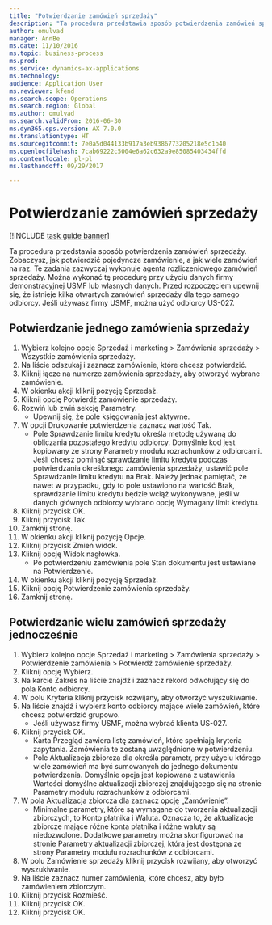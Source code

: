 ```yaml
--- 
title: "Potwierdzanie zamówień sprzedaży"
description: "Ta procedura przedstawia sposób potwierdzenia zamówień sprzedaży."
author: omulvad
manager: AnnBe
ms.date: 11/10/2016
ms.topic: business-process
ms.prod: 
ms.service: dynamics-ax-applications
ms.technology: 
audience: Application User
ms.reviewer: kfend
ms.search.scope: Operations
ms.search.region: Global
ms.author: omulvad
ms.search.validFrom: 2016-06-30
ms.dyn365.ops.version: AX 7.0.0
ms.translationtype: HT
ms.sourcegitcommit: 7e0a5d044133b917a3eb9386773205218e5c1b40
ms.openlocfilehash: 7cab69222c5004e6a62c632a9e85085403434ffd
ms.contentlocale: pl-pl
ms.lasthandoff: 09/29/2017

---
```

# <a name="confirm-sales-orders"></a>Potwierdzanie zamówień sprzedaży

[!INCLUDE [task guide banner](../../includes/task-guide-banner.md)]

Ta procedura przedstawia sposób potwierdzenia zamówień sprzedaży. Zobaczysz, jak potwierdzić pojedyncze zamówienie, a jak wiele zamówień na raz. Te zadania zazwyczaj wykonuje agenta rozliczeniowego zamówień sprzedaży. Można wykonać tę procedurę przy użyciu danych firmy demonstracyjnej USMF lub własnych danych. Przed rozpoczęciem upewnij się, że istnieje kilka otwartych zamówień sprzedaży dla tego samego odbiorcy. Jeśli używasz firmy USMF, można użyć odbiorcy US-027.


## <a name="confirm-a-single-sales-order"></a>Potwierdzanie jednego zamówienia sprzedaży
1. Wybierz kolejno opcje Sprzedaż i marketing > Zamówienia sprzedaży > Wszystkie zamówienia sprzedaży.
2. Na liście odszukaj i zaznacz zamówienie, które chcesz potwierdzić.
3. Kliknij łącze na numerze zamówienia sprzedaży, aby otworzyć wybrane zamówienie.
4. W okienku akcji kliknij pozycję Sprzedaż.
5. Kliknij opcję Potwierdź zamówienie sprzedaży.
6. Rozwiń lub zwiń sekcję Parametry.
    * Upewnij się, że pole księgowania jest aktywne.  
7. W opcji Drukowanie potwierdzenia zaznacz wartość Tak.
    * Pole Sprawdzanie limitu kredytu określa metodę używaną do obliczania pozostałego kredytu odbiorcy. Domyślnie kod jest kopiowany ze strony Parametry modułu rozrachunków z odbiorcami. Jeśli chcesz pominąć sprawdzanie limitu kredytu podczas potwierdzania określonego zamówienia sprzedaży, ustawić pole Sprawdzanie limitu kredytu na Brak. Należy jednak pamiętać, że nawet w przypadku, gdy to pole ustawiono na wartość Brak, sprawdzanie limitu kredytu będzie wciąż wykonywane, jeśli w danych głównych odbiorcy wybrano opcję Wymagany limit kredytu.  
8. Kliknij przycisk OK.
9. Kliknij przycisk Tak.
10. Zamknij stronę.
11. W okienku akcji kliknij pozycję Opcje.
12. Kliknij przycisk Zmień widok.
13. Kliknij opcję Widok nagłówka.
    * Po potwierdzeniu zamówienia pole Stan dokumentu jest ustawiane na Potwierdzenie.  
14. W okienku akcji kliknij pozycję Sprzedaż.
15. Kliknij opcję Potwierdzenie zamówienia sprzedaży.
16. Zamknij stronę.

## <a name="confirm-multiple-sales-orders-at-once"></a>Potwierdzanie wielu zamówień sprzedaży jednocześnie
1. Wybierz kolejno opcje Sprzedaż i marketing > Zamówienia sprzedaży > Potwierdzenie zamówienia > Potwierdź zamówienie sprzedaży.
2. Kliknij opcję Wybierz.
3. Na karcie Zakres na liście znajdź i zaznacz rekord odwołujący się do pola Konto odbiorcy.
4. W polu Kryteria kliknij przycisk rozwijany, aby otworzyć wyszukiwanie.
5. Na liście znajdź i wybierz konto odbiorcy mające wiele zamówień, które chcesz potwierdzić grupowo.
    * Jeśli używasz firmy USMF, można wybrać klienta US-027.  
6. Kliknij przycisk OK.
    * Karta Przegląd zawiera listę zamówień, które spełniają kryteria zapytania. Zamówienia te zostaną uwzględnione w potwierdzeniu.  
    * Pole Aktualizacja zbiorcza dla określa parametr, przy użyciu którego wiele zamówień ma być sumowanych do jednego dokumentu potwierdzenia. Domyślnie opcja jest kopiowana z ustawienia Wartości domyślne aktualizacji zbiorczej znajdującego się na stronie Parametry modułu rozrachunków z odbiorcami.  
7. W pola Aktualizacja zbiorcza dla zaznacz opcję „Zamówienie”.
    * Minimalne parametry, które są wymagane do tworzenia aktualizacji zbiorczych, to Konto płatnika i Waluta. Oznacza to, że aktualizacje zbiorcze mające różne konta płatnika i różne waluty są niedozwolone. Dodatkowe parametry można skonfigurować na stronie Parametry aktualizacji zbiorczej, która jest dostępna ze strony Parametry modułu rozrachunków z odbiorcami.  
8. W polu Zamówienie sprzedaży kliknij przycisk rozwijany, aby otworzyć wyszukiwanie.
9. Na liście zaznacz numer zamówienia, które chcesz, aby było zamówieniem zbiorczym.
10. Kliknij przycisk Rozmieść.
11. Kliknij przycisk OK.
12. Kliknij przycisk OK.


